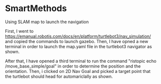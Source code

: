 # SmartMethods
Using SLAM map to launch the navigation 

First, I went to https://emanual.robotis.com/docs/en/platform/turtlebot3/nav_simulation/ and copied the commands to launch gazebo. 
Then, I have opned a new terminal in order to launch the map.yaml file in the turtlebot3 navigator as shown.

After that, I have opened a third terminal to run the command "ristopic echo /move_base_simple/goal" in order to determine the position and the orientation. 
Then, i clicked on 2D Nav Goal and picked a target point that the turtlebot should head for automariclally as shown.
